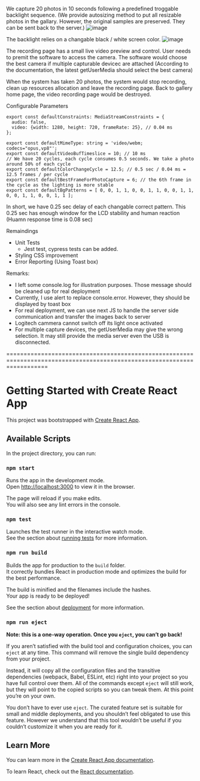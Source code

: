 
We capture 20 photos in 10 seconds following a predefined troggable backlight sequence. (We provide autosizing method to put all resizable photos in the gallary.
However, the original samples are preserved. They can be sent back to the server.)
![image](https://github.com/kelvinuk/webcam/assets/85465033/5c1f1142-cfd0-405c-80ac-c4af30967b27)

The backlight relies on a changable black / white screen color.
![image](https://github.com/kelvinuk/webcam/assets/85465033/6e5d937d-384a-4bf3-bfaf-757aa2a7e4f2)

The recording page has a small live video preview and control.
User needs to premit the software to access the camera.
The software would choose the best camera if multiple capturable devicec are attached
(According to the documentation,  the latest getUserMedia should select the best camera)

When the system has taken 20 photos, the system would stop recording, clean up resources allocation and leave the recording page.
Back to gallery home page, the video recording page would be destroyed.


Configurable Parameters
```
export const defaultConstraints: MediaStreamConstraints = {
  audio: false,
  video: {width: 1280, height: 720, frameRate: 25}, // 0.04 ms
};

export const defaultMimeType: string = 'video/webm; codecs="opus,vp8"';
export const defaultVideoBufTimeslice = 10; // 10 ms
// We have 20 cycles, each cycle consumes 0.5 seconds. We take a photo around 50% of each cycle
export const defaultColorChangeCycle = 12.5; // 0.5 sec / 0.04 ms = 12.5 frames / per cycle
export const defaultBestFrameForPhotoCapture = 6; // the 6th frame in the cycle as the lighting is more stable
export const defaultBgPatterns = [ 0, 0, 1, 1, 0, 0, 1, 1, 0, 0, 1, 1, 0, 0, 1, 1, 0, 0, 1, 1 ];
```
In short, we have 0.25 sec delay of each changable correct pattern.
This 0.25 sec has enough window for the LCD stability and human reaction 
(Huamn response time is 0.08 sec)

Remaindings
- Unit Tests
  - Jest test, cypress tests can be added.
- Styling CSS improvement
- Error Reporting (Using Toast box)

Remarks:
- I left some console.log for illustration purposes. Those message should be cleaned up for real deployment
- Currently, I use alert to replace console.error. However, they should be displayed by toast box
- For real deployment, we can use next JS to handle the server side communication and transfer the images back to server
- Logitech cammera cannot switch off its light once activated
- For multiple capture devices, the getUserMedia may give the wrong selection. It may still provide the media server even the USB is disconnected.
    
========================================================================================================================



# Getting Started with Create React App

This project was bootstrapped with [Create React App](https://github.com/facebook/create-react-app).

## Available Scripts

In the project directory, you can run:

### `npm start`

Runs the app in the development mode.\
Open [http://localhost:3000](http://localhost:3000) to view it in the browser.

The page will reload if you make edits.\
You will also see any lint errors in the console.

### `npm test`

Launches the test runner in the interactive watch mode.\
See the section about [running tests](https://facebook.github.io/create-react-app/docs/running-tests) for more information.

### `npm run build`

Builds the app for production to the `build` folder.\
It correctly bundles React in production mode and optimizes the build for the best performance.

The build is minified and the filenames include the hashes.\
Your app is ready to be deployed!

See the section about [deployment](https://facebook.github.io/create-react-app/docs/deployment) for more information.

### `npm run eject`

**Note: this is a one-way operation. Once you `eject`, you can’t go back!**

If you aren’t satisfied with the build tool and configuration choices, you can `eject` at any time. This command will remove the single build dependency from your project.

Instead, it will copy all the configuration files and the transitive dependencies (webpack, Babel, ESLint, etc) right into your project so you have full control over them. All of the commands except `eject` will still work, but they will point to the copied scripts so you can tweak them. At this point you’re on your own.

You don’t have to ever use `eject`. The curated feature set is suitable for small and middle deployments, and you shouldn’t feel obligated to use this feature. However we understand that this tool wouldn’t be useful if you couldn’t customize it when you are ready for it.

## Learn More

You can learn more in the [Create React App documentation](https://facebook.github.io/create-react-app/docs/getting-started).

To learn React, check out the [React documentation](https://reactjs.org/).

